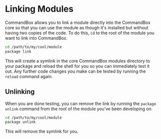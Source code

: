 # Linking Modules

CommandBox allows you to link a module directly into the CommandBox core so that you can use the module as though it's installed but without having two copies of the code. To do this, `cd` to the root of the module you want to link into CommandBox.

```bash
cd /path/to/my/cool/module
package link
```

This will create a symlink in the core CommandBox modules directory to your package and reload the shell for you so you can immediately test it out. Any further code changes you make can be tested by running the `reload` command again.

## Unlinking

When you are done testing, you can remove the link by running the `package unlink` command from the root of the module you've been developing on.

```bash
cd /path/to/my/cool/module
package unlink
```

This will remove the symlink for you.
